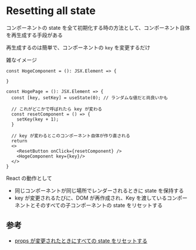 # Resetting all state

コンポーネントの state を全て初期化する時の方法として、コンポーネント自体を再生成する手段がある

再生成するのは簡単で、コンポーネントの `key` を変更するだけ

雑なイメージ

```tsx
const HogeComponent = (): JSX.Element => {

}

const HogePage = (): JSX.Element => {
  const [key, setKey] = useState(0); // ランダムな値だと尚良いかも

  // これがどこかで呼ばれたら key が変わる
  const resetComponent = () => {
    setKey(key + 1);
  }

  // key が変わるとこのコンポーネント自体が作り直される
  return
  <>
    <ResetButton onClick={resetComponent} />
    <HogeComponent key={key}/>
  </>
}
```

React の動作として
- 同じコンポーネントが同じ場所でレンダーされるときに state を保持する
- key が変更されるたびに、DOM が再作成され、Key を渡しているコンポーネントとそのすべての子コンポーネントの state をリセットする

## 参考

- [props が変更されたときにすべての state をリセットする](https://ja.react.dev/learn/you-might-not-need-an-effect#resetting-all-state-when-a-prop-changes)
